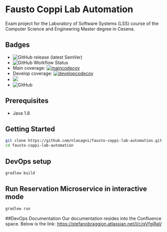 # Fausto Coppi Lab Automation
Exam project for the Laboratory of Software Systems (LSS) course of the Computer Science and Engineering Master degree in Cesena.

## Badges
* ![GitHub release (latest SemVer)](https://img.shields.io/github/v/release/nlasagni/fausto-coppi-lab-automation)
* ![GitHub Workflow Status](https://img.shields.io/github/workflow/status/nlasagni/fausto-coppi-lab-automation/workflow)
* Main coverage: [![maincodecov](https://codecov.io/gh/nlasagni/fausto-coppi-lab-automation/branch/main/graph/badge.svg)](https://codecov.io/gh/nlasagni/fausto-coppi-lab-automation/branch/main)
* Develop coverage: [![developcodecov](https://codecov.io/gh/nlasagni/fausto-coppi-lab-automation/branch/develop/graph/badge.svg)](https://codecov.io/gh/nlasagni/fausto-coppi-lab-automation/branch/develop)
* <a href="https://nlasagni.github.io/fausto-coppi-lab-automation/fausto-coppi-lab-automation/"><img src="https://img.shields.io/badge/docs%20by-Dokka-green.svg"/></a>
* ![GitHub](https://img.shields.io/github/license/nlasagni/fausto-coppi-lab-automation)

## Prerequisites

* Java 1.8

## Getting Started

```bash
git clone https://github.com/nlasagni/fausto-coppi-lab-automation.git
cd fausto-coppi-lab-automation
```

## DevOps setup
```bash
gradlew build
```

## Run Reservation Microservice in interactive mode
```bash
gradlew run
```

##DevOps Documentation
Our documentation resides into the Confluence space.
Below is the link: https://stefanobraggion.atlassian.net/l/c/qVfgiRaV